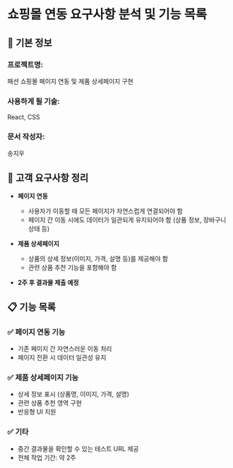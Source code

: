 # 쇼핑몰 연동 요구사항 분석 및 기능 목록

## 📌 기본 정보
### 프로젝트명:  
패션 쇼핑몰 페이지 연동 및 제품 상세페이지 구현  

### 사용하게 될 기술:  
React, CSS  

### 문서 작성자:  
송지우



## 📝 고객 요구사항 정리
- **페이지 연동**  
  - 사용자가 이동할 때 모든 페이지가 자연스럽게 연결되어야 함  
  - 페이지 간 이동 시에도 데이터가 일관되게 유지되어야 함 (상품 정보, 장바구니 상태 등)  

- **제품 상세페이지**  
  - 상품의 상세 정보(이미지, 가격, 설명 등)를 제공해야 함  
  - 관련 상품 추천 기능을 포함해야 함  

- **2주 후 결과물 제출 예정**  



## 📋 기능 목록
### ✅ 페이지 연동 기능
  - 기존 페이지 간 자연스러운 이동 처리
  - 페이지 전환 시 데이터 일관성 유지

### ✅ 제품 상세페이지 기능
   - 상세 정보 표시 (상품명, 이미지, 가격, 설명)
   - 관련 상품 추천 영역 구현
   - 반응형 UI 지원  

### ✅ 기타
  - 중간 결과물을 확인할 수 있는 테스트 URL 제공
  - 전체 작업 기간: 약 2주 
